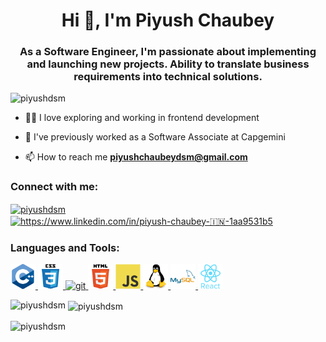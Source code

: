 <h1 align="center">Hi 👋, I'm Piyush Chaubey</h1>
<h3 align="center">As a Software Engineer, I'm passionate about implementing and launching new projects. Ability to translate business requirements into technical solutions.</h3>

<p align="left"> <img src="https://komarev.com/ghpvc/?username=piyushdsm&label=Profile%20views&color=0e75b6&style=flat" alt="piyushdsm" /> </p>

- 👨‍💻 I love exploring and working in frontend development

- 🏢 I've previously worked as a Software Associate at Capgemini

- 📫 How to reach me **piyushchaubeydsm@gmail.com**

<h3 align="left">Connect with me:</h3>
<p align="left">
<a href="https://twitter.com/piyushdsm" target="blank"><img align="center" src="https://raw.githubusercontent.com/rahuldkjain/github-profile-readme-generator/master/src/images/icons/Social/twitter.svg" alt="piyushdsm" height="30" width="40" /></a>
<a href="https://linkedin.com/in/https://www.linkedin.com/in/piyush-chaubey-🇮🇳-1aa9531b5" target="blank"><img align="center" src="https://raw.githubusercontent.com/rahuldkjain/github-profile-readme-generator/master/src/images/icons/Social/linked-in-alt.svg" alt="https://www.linkedin.com/in/piyush-chaubey-🇮🇳-1aa9531b5" height="30" width="40" /></a>
</p>

<h3 align="left">Languages and Tools:</h3>
<p align="left"> <a href="https://www.w3schools.com/cpp/" target="_blank" rel="noreferrer"> <img src="https://raw.githubusercontent.com/devicons/devicon/master/icons/cplusplus/cplusplus-original.svg" alt="cplusplus" width="40" height="40"/> </a> <a href="https://www.w3schools.com/css/" target="_blank" rel="noreferrer"> <img src="https://raw.githubusercontent.com/devicons/devicon/master/icons/css3/css3-original-wordmark.svg" alt="css3" width="40" height="40"/> </a> <a href="https://git-scm.com/" target="_blank" rel="noreferrer"> <img src="https://www.vectorlogo.zone/logos/git-scm/git-scm-icon.svg" alt="git" width="40" height="40"/> </a> <a href="https://www.w3.org/html/" target="_blank" rel="noreferrer"> <img src="https://raw.githubusercontent.com/devicons/devicon/master/icons/html5/html5-original-wordmark.svg" alt="html5" width="40" height="40"/> </a> <a href="https://developer.mozilla.org/en-US/docs/Web/JavaScript" target="_blank" rel="noreferrer"> <img src="https://raw.githubusercontent.com/devicons/devicon/master/icons/javascript/javascript-original.svg" alt="javascript" width="40" height="40"/> </a> <a href="https://www.linux.org/" target="_blank" rel="noreferrer"> <img src="https://raw.githubusercontent.com/devicons/devicon/master/icons/linux/linux-original.svg" alt="linux" width="40" height="40"/> </a> <a href="https://www.mysql.com/" target="_blank" rel="noreferrer"> <img src="https://raw.githubusercontent.com/devicons/devicon/master/icons/mysql/mysql-original-wordmark.svg" alt="mysql" width="40" height="40"/> </a> <a href="https://reactjs.org/" target="_blank" rel="noreferrer"> <img src="https://raw.githubusercontent.com/devicons/devicon/master/icons/react/react-original-wordmark.svg" alt="react" width="40" height="40"/> </a> </p>

<p><img align="left" src="https://github-readme-stats.vercel.app/api/top-langs?username=piyushdsm&show_icons=true&locale=en&layout=compact" alt="piyushdsm" /></p>

<p>&nbsp;<img align="center" src="https://github-readme-stats.vercel.app/api?username=piyushdsm&show_icons=true&locale=en" alt="piyushdsm" /></p>

<p><img align="center" src="https://github-readme-streak-stats.herokuapp.com/?user=piyushdsm&" alt="piyushdsm" /></p>
